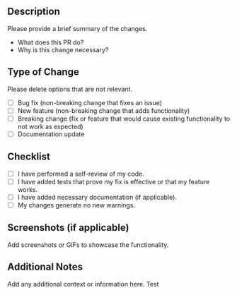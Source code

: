 ## Description
Please provide a brief summary of the changes.

- What does this PR do?
- Why is this change necessary?

## Type of Change
Please delete options that are not relevant.

- [ ] Bug fix (non-breaking change that fixes an issue)
- [ ] New feature (non-breaking change that adds functionality)
- [ ] Breaking change (fix or feature that would cause existing functionality to not work as expected)
- [ ] Documentation update

## Checklist
- [ ] I have performed a self-review of my code.
- [ ] I have added tests that prove my fix is effective or that my feature works.
- [ ] I have added necessary documentation (if applicable).
- [ ] My changes generate no new warnings.

## Screenshots (if applicable)
Add screenshots or GIFs to showcase the functionality.

## Additional Notes
Add any additional context or information here.
Test
